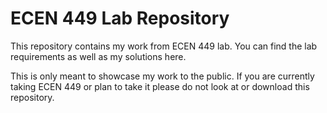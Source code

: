 # ECEN 449 Lab Repository

This repository contains my work from ECEN 449 lab. You can find the lab requirements as well as my solutions here. 

This is only meant to showcase my work to the public. If you are currently taking ECEN 449 or plan to take it please do not look at or download this repository. 
